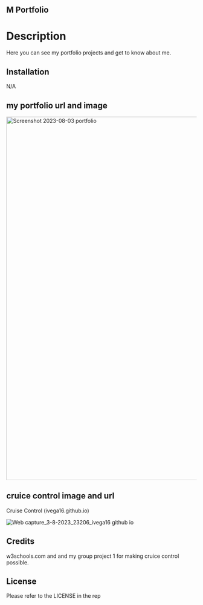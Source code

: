 ## M Portfolio
# Description
Here you can see my portfolio projects and get to know about me.

## Installation
N/A

## my portfolio url and image


<img width="960" alt="Screenshot 2023-08-03 portfolio" src="https://github.com/jgalvez98/JEGMyPortfolio/assets/71774194/57b14bc7-f378-49cc-aa8b-19fcf83854db">

## cruice control image and url
Cruise Control (ivega16.github.io)

![Web capture_3-8-2023_23206_ivega16 github io](https://github.com/jgalvez98/JEGMyPortfolio/assets/71774194/b5d5ad26-1bc1-47d9-9c8f-6f5f5890f247)

## Credits
w3schools.com and and my group project 1 for making cruice control possible.

## License
Please refer to the LICENSE in the rep
